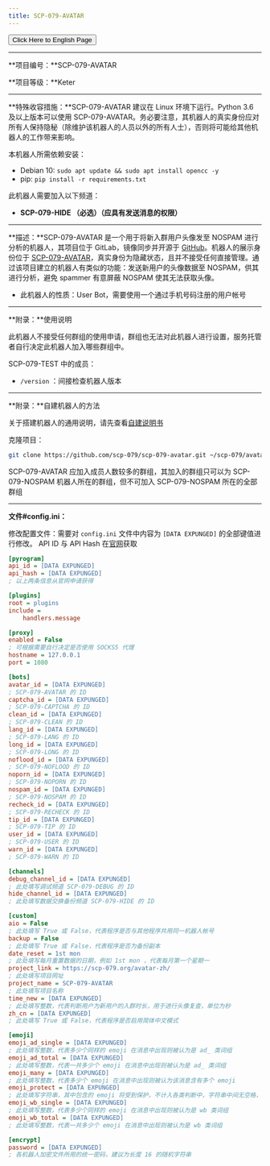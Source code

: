 ```yaml
---
title: SCP-079-AVATAR
---
```


<link rel="stylesheet" href="/css/chinese.css">
<button onmouseover="PlaySound('totop1')" onmouseout="StopSound('totop1')" onclick="window.location.href = '/avatar/';" class="en">Click Here to English Page</button>

---

**项目编号：**SCP-079-AVATAR

**项目等级：**Keter

---

**特殊收容措施：**SCP-079-AVATAR 建议在 Linux 环境下运行。Python 3.6 及以上版本可以使用 SCP-079-AVATAR。务必要注意，其机器人的真实身份应对所有人保持隐秘（除维护该机器人的人员以外的所有人士），否则将可能给其他机器人的工作带来影响。

本机器人所需依赖安装：

- Debian 10: `sudo apt update && sudo apt install opencc -y`
- pip: `pip install -r requirements.txt`

此机器人需要加入以下频道：

- **SCP-079-HIDE （必选）（应具有发送消息的权限）**

---

**描述：**SCP-079-AVATAR 是一个用于将新入群用户头像发至 NOSPAM 进行分析的机器人，其项目位于 GitLab，镜像同步并开源于 [GitHub](https://github.com/scp-079/scp-079-avatar)。机器人的展示身份位于 <a href="https://t.me/SCP_079_AVATAR_BOT" class="079" target="_blank">SCP-079-AVATAR</a>，真实身份为隐藏状态，且并不接受任何直接管理。通过该项目建立的机器人有类似的功能：发送新用户的头像数据至 NOSPAM，供其进行分析，避免 spammer 有意屏蔽 NOSPAM 使其无法获取头像。

- 此机器人的性质：User Bot，需要使用一个通过手机号码注册的用户帐号

---

<span id="manual"></span>

**附录：**使用说明

此机器人不接受任何群组的使用申请，群组也无法对此机器人进行设置，服务托管者自行决定此机器人加入哪些群组中。

SCP-079-TEST 中的成员：

- `/version` ：间接检查机器人版本

---

**附录：**自建机器人的方法

关于搭建机器人的通用说明，请先查看[自建说明书](/how-zh/)

克隆项目：

```bash
git clone https://github.com/scp-079/scp-079-avatar.git ~/scp-079/avatar
```

SCP-079-AVATAR 应加入成员人数较多的群组，其加入的群组只可以为 SCP-079-NOSPAM 机器人所在的群组，但不可加入 SCP-079-NOSPAM 所在的全部群组

---

**文件#config.ini：**

修改配置文件：需要对 `config.ini` 文件中内容为 `[DATA EXPUNGED]` 的全部键值进行修改。 API ID 与 API Hash 在[官网](https://my.telegram.org)获取

```ini
[pyrogram]
api_id = [DATA EXPUNGED]
api_hash = [DATA EXPUNGED]
; 以上两条信息从官网申请获得

[plugins]
root = plugins
include =
    handlers.message

[proxy]
enabled = False
; 可根据需要自行决定是否使用 SOCKS5 代理
hostname = 127.0.0.1
port = 1080

[bots]
avatar_id = [DATA EXPUNGED]
; SCP-079-AVATAR 的 ID
captcha_id = [DATA EXPUNGED]
; SCP-079-CAPTCHA 的 ID
clean_id = [DATA EXPUNGED]
; SCP-079-CLEAN 的 ID
lang_id = [DATA EXPUNGED]
; SCP-079-LANG 的 ID
long_id = [DATA EXPUNGED]
; SCP-079-LONG 的 ID
noflood_id = [DATA EXPUNGED]
; SCP-079-NOFLOOD 的 ID
noporn_id = [DATA EXPUNGED]
; SCP-079-NOPORN 的 ID
nospam_id = [DATA EXPUNGED]
; SCP-079-NOSPAM 的 ID
recheck_id = [DATA EXPUNGED]
; SCP-079-RECHECK 的 ID
tip_id = [DATA EXPUNGED]
; SCP-079-TIP 的 ID
user_id = [DATA EXPUNGED]
; SCP-079-USER 的 ID
warn_id = [DATA EXPUNGED]
; SCP-079-WARN 的 ID

[channels]
debug_channel_id = [DATA EXPUNGED]
; 此处填写调试频道 SCP-079-DEBUG 的 ID
hide_channel_id = [DATA EXPUNGED]
; 此处填写数据交换备份频道 SCP-079-HIDE 的 ID

[custom]
aio = False
; 此处填写 True 或 False，代表程序是否与其他程序共用同一机器人帐号
backup = False
; 此处填写 True 或 False，代表程序是否为备份副本
date_reset = 1st mon
; 此处填写每月重置数据的日期，例如 1st mon ，代表每月第一个星期一
project_link = https://scp-079.org/avatar-zh/
; 此处填写项目网址
project_name = SCP-079-AVATAR
; 此处填写项目名称
time_new = [DATA EXPUNGED]
; 此处填写整数，代表判断用户为新用户的入群时长，用于进行头像复查，单位为秒
zh_cn = [DATA EXPUNGED]
; 此处填写 True 或 False，代表程序是否启用简体中文模式

[emoji]
emoji_ad_single = [DATA EXPUNGED]
; 此处填写整数，代表多少个同样的 emoji 在消息中出现则被认为是 ad_ 类词组
emoji_ad_total = [DATA EXPUNGED]
; 此处填写整数，代表一共多少个 emoji 在消息中出现则被认为是 ad_ 类词组
emoji_many = [DATA EXPUNGED]
; 此处填写整数，代表多少个 emoji 在消息中出现则被认为该消息含有多个 emoji
emoji_protect = [DATA EXPUNGED]
; 此处填写字符串，其中包含的 emoji 将受到保护，不计入各类判断中，字符串中间无空格，请以 \UXXXXXXXX 的形式代表一个 emoji
emoji_wb_single = [DATA EXPUNGED]
; 此处填写整数，代表多少个同样的 emoji 在消息中出现则被认为是 wb 类词组
emoji_wb_total = [DATA EXPUNGED]
; 此处填写整数，代表一共多少个 emoji 在消息中出现则被认为是 wb 类词组

[encrypt]
password = [DATA EXPUNGED]
; 各机器人加密文件所用的统一密码，建议为长度 16 的随机字符串
```

<audio src="/audio/door/dooropenpage.ogg" autoplay></audio>
<audio id="dooropen079" src="/audio/door/dooropen079.ogg"/>
